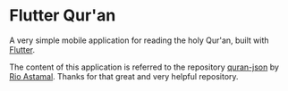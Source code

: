 # Flutter Qur'an

A very simple mobile application for reading the holy Qur'an, built with [Flutter](https://flutter.dev/).

The content of this application is referred to the repository [quran-json](https://github.com/rioastamal/quran-json) by [Rio Astamal](https://github.com/rioastamal). Thanks for that great and very helpful repository.

